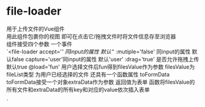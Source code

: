 # file-loader
用于上传文件的Vue组件<br>
用此组件包裹你的视图 即可在点击它/拖拽文件时将文件信息存至浏览器<br>
组件接受四个参数 一个事件<br>
`<file-loader
    accept='*' 同input的属性 默认'*'
    :mutiple='false' 同input的属性 默认false
    capture='user'同input的属性 默认'user'
    :drag='true' 是否允许拖拽上传 默认true
    @load='fun' 用户选择文件后fun得到filesValue作为参数 filesValue为fileList类型 为用户已经选择的文件
                还具有一个函数属性 toFormData
                toFormData接受一个对象extraData作为参数 返回值为表单
                函数将filesValue的所有文件和extraData的所有key和对应的value依次插入表单
>
</file-loader>`